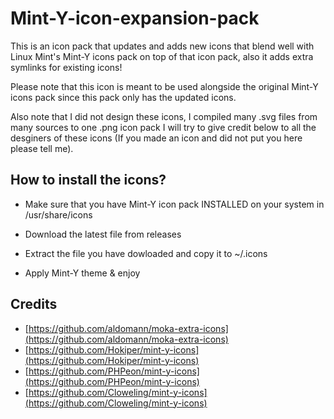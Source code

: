 # Mint-Y-icon-expansion-pack

This is an icon pack that updates and adds new icons that blend well with Linux Mint's Mint-Y icons pack on top of that icon pack, also it adds extra symlinks for existing icons!

Please note that this icon is meant to be used alongside the original Mint-Y icons pack since this pack only has the updated icons.

Also note that I did not design these icons, I compiled many .svg files from many sources to one .png icon pack I will try to give credit below to all the desginers of these icons (If you made an icon and did not put you here please tell me).
## How to install the icons?

- Make sure that you have Mint-Y icon pack INSTALLED on your system in /usr/share/icons

- Download the latest file from releases

- Extract the file you have dowloaded and copy it to ~/.icons

- Apply Mint-Y theme & enjoy




## Credits

 - [https://github.com/aldomann/moka-extra-icons](https://github.com/aldomann/moka-extra-icons)
 - [https://github.com/Hokiper/mint-y-icons](https://github.com/Hokiper/mint-y-icons)
 - [https://github.com/PHPeon/mint-y-icons](https://github.com/PHPeon/mint-y-icons)
 - [https://github.com/Cloweling/mint-y-icons](https://github.com/Cloweling/mint-y-icons)

